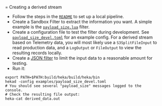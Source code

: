 = Creating a derived stream

- Follow the steps in the [`README`](../README.md) to set up a local pipeline.
- Create a Sandbox Filter to extract the information you want. A simple example is the [`payload_size.lua`](../heka/sandbox/filters/payload_size.lua) filter.
- Create a configuration file to test the filter during development. See [`payload_size_devel.toml`](../examples/payload_size_devel.toml) for an example config. For a derived stream based on Telemetry data, you will most likely use a `S3SplitFileInput` to read production data, and a `LogOutput` or `FileOutput` to view the resulting records locally.
- Create a [JSON filter](../examples/payload_size_devel_filter.json) to limit the input data to a reasonable amount for testing.
- Run it:
```
export PATH=$PATH:build/heka/build/heka/bin
hekad -config examples/payload_size_devel.toml
# You should see several "payload_size" messages logged to the console.
# Check the resulting file output:
heka-cat derived_data.out
```

